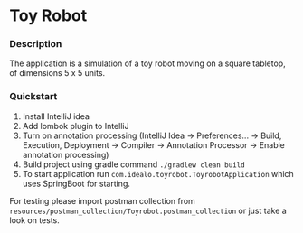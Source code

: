 # Toy Robot

### Description
The application is a simulation of a toy robot moving on a square tabletop, of dimensions 5 x 5 units.

### Quickstart
1. Install IntelliJ idea
2. Add lombok plugin to IntelliJ
3. Turn on annotation processing (IntelliJ Idea -> Preferences... -> Build, Execution, Deployment -> Compiler -> Annotation Processor -> Enable annotation processing)
4. Build project using gradle command `./gradlew clean build`
5. To start application run `com.idealo.toyrobot.ToyrobotApplication` which uses SpringBoot for starting.

For testing please import postman collection from `resources/postman_collection/Toyrobot.postman_collection` or just take a look on tests.